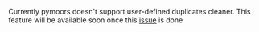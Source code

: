 Currently pymoors doesn't support user-defined duplicates cleaner. This feature will be available soon once this [issue](https://github.com/andresliszt/moo-rs/issues/214) is done
